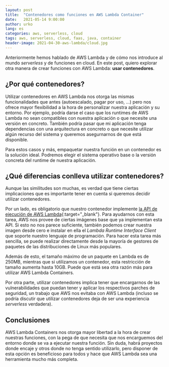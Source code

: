 ```yaml
---
layout: post
title:  "Contenedores como funciones en AWS Lambda Container"
date:   2021-05-14 9:00:00
author: urko
lang: es
categories: aws, serverless, cloud
tags: aws, serverless, cloud, faas, java, container
header-image: 2021-04-30-aws-lambda/cloud.jpg
---
```


Anteriormente hemos hablado de AWS Lambda y de cómo nos introduce al mundo *serverless* y de funciones en cloud. En este post, quiero explorar otra manera de crear funciones con AWS Lambda: **usar contenedores**.

## ¿Por qué contenedores?

Utilizar contenedores en AWS Lambda nos otorga las mismas funcionalidades que antes (autoescalado, pagar por uso, ...) pero nos ofrece mayor flexibilidad a la hora de personalizar nuestra aplicación y su entorno. Por ejemplo, podría darse el caso que los runtimes de AWS Lambda no sean compatibles con nuestra aplicación o que necesite una versión en concreto. También podría pasar que mi aplicación tenga dependencias con una arquitectura en concreto o que necesite utilizar algún recurso del sistema y queremos asegurnarnos de que está disponible.

Para estos casos y más, empaquetar nuestra función en un contenedor es la solución ideal. Podremos elegir el sistema operativo base o la versión concreta del runtime de nuestra aplicación.

## ¿Qué diferencias conlleva utilizar contenedores?

Aunque las similitudes son muchas, es verdad que tiene ciertas implicaciones que es importante tener en cuenta si queremos decidir utilizar contenedores. 

Por un lado, es obligatorio que nuestro contenedor implemente [la API de ejecución de AWS Lambda](https://docs.aws.amazon.com/lambda/latest/dg/runtimes-api.html){:target="_blank"}. Para ayudarnos con esta tarea, AWS nos provee de ciertas imágenes base que ya implementan esta API. Si esto no nos parece suficiente, también podemos crear nuestra imagen desde cero e instalar en ella el *Lambda Runtime Interface Client* que soporte nuestro lenguaje de programación. Para hacer esta tarea más sencilla, se puede realizar directamente desde la mayoría de gestores de paquetes de las distribuciones de Linux más populares.

Además de esto, el tamaño máximo de un paquete en Lambda es de 250MB, mientras que si utilizamos un contenedor, esta restricción de tamaño aumenta hasta 10GB. Puede que está sea otra razón más para utilizar AWS Lambda Containers. 

Por otra parte, utilizar contenedores implica tener que encargarnos de las vulnerabilidades que puedan tener y aplicar los respectivos parches de seguridad, un trabajo que AWS nos evitaba con AWS Lambda (incluso se podría discutir que utilizar contenedores deja de ser una experiencia *serverless* verdadera).

## Conclusiones

AWS Lambda Containers nos otorga mayor libertad a la hora de crear nuestras funciones, con la pega de que necesita que nos encarguemos del entorno donde se va a ejecutar nuestra función. Sin duda, habrá proyectos donde encaje y otros donde no tenga sentido utilizarlo, pero disponer de esta opción es beneficioso para todos y hace que AWS Lambda sea una herramienta mucho más completa.